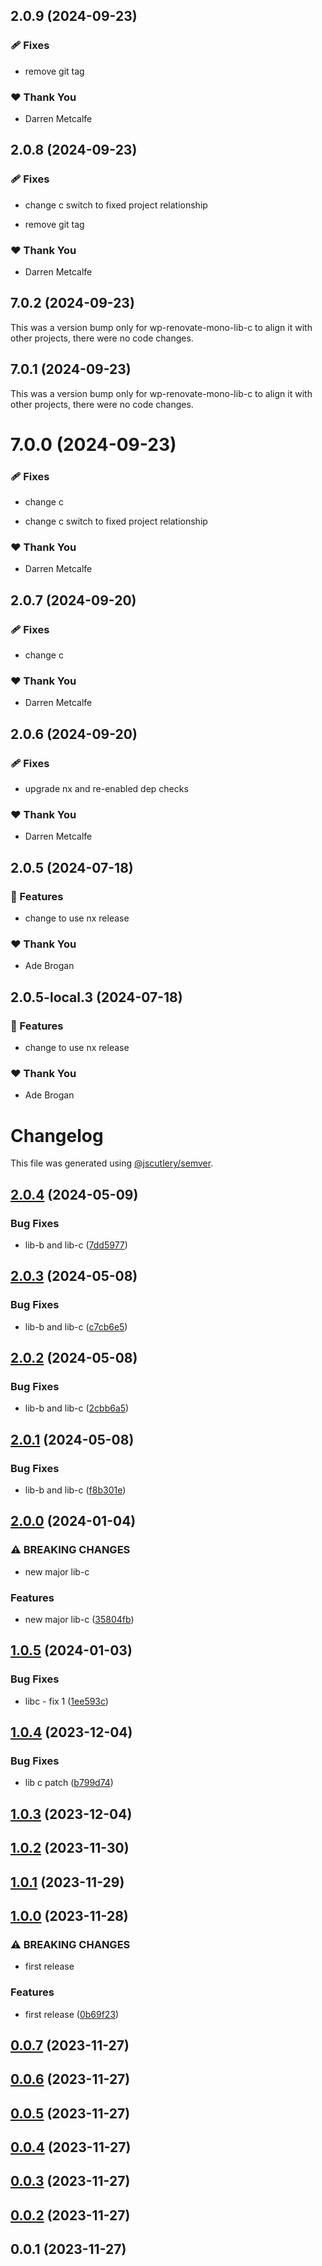## 2.0.9 (2024-09-23)


### 🩹 Fixes

- remove git tag


### ❤️  Thank You

- Darren Metcalfe

## 2.0.8 (2024-09-23)


### 🩹 Fixes

- change c switch to fixed project relationship

- remove git tag


### ❤️  Thank You

- Darren Metcalfe

## 7.0.2 (2024-09-23)

This was a version bump only for wp-renovate-mono-lib-c to align it with other projects, there were no code changes.

## 7.0.1 (2024-09-23)

This was a version bump only for wp-renovate-mono-lib-c to align it with other projects, there were no code changes.

# 7.0.0 (2024-09-23)


### 🩹 Fixes

- change c

- change c switch to fixed project relationship


### ❤️  Thank You

- Darren Metcalfe

## 2.0.7 (2024-09-20)


### 🩹 Fixes

- change c


### ❤️  Thank You

- Darren Metcalfe

## 2.0.6 (2024-09-20)


### 🩹 Fixes

- upgrade nx and re-enabled dep checks


### ❤️  Thank You

- Darren Metcalfe

## 2.0.5 (2024-07-18)


### 🚀 Features

- change to use nx release


### ❤️  Thank You

- Ade Brogan

## 2.0.5-local.3 (2024-07-18)


### 🚀 Features

- change to use nx release


### ❤️  Thank You

- Ade Brogan

# Changelog

This file was generated using [@jscutlery/semver](https://github.com/jscutlery/semver).

## [2.0.4](https://github.atcloud.io/AutoTrader/wp-renovate-mono/compare/wp-renovate-mono-lib-c-2.0.3...wp-renovate-mono-lib-c-2.0.4) (2024-05-09)


### Bug Fixes

* lib-b and lib-c ([7dd5977](https://github.atcloud.io/AutoTrader/wp-renovate-mono/commit/7dd5977106a4130e7bf6fad8a69f4549ac24c00e))

## [2.0.3](https://github.atcloud.io/AutoTrader/wp-renovate-mono/compare/wp-renovate-mono-lib-c-2.0.2...wp-renovate-mono-lib-c-2.0.3) (2024-05-08)


### Bug Fixes

* lib-b and lib-c ([c7cb6e5](https://github.atcloud.io/AutoTrader/wp-renovate-mono/commit/c7cb6e527bb56bb07ac2731f712708ac3562f3bb))

## [2.0.2](https://github.atcloud.io/AutoTrader/wp-renovate-mono/compare/wp-renovate-mono-lib-c-2.0.1...wp-renovate-mono-lib-c-2.0.2) (2024-05-08)


### Bug Fixes

* lib-b and lib-c ([2cbb6a5](https://github.atcloud.io/AutoTrader/wp-renovate-mono/commit/2cbb6a5cf892d79d3045cc42419e5c937fc81fec))

## [2.0.1](https://github.atcloud.io/AutoTrader/wp-renovate-mono/compare/wp-renovate-mono-lib-c-2.0.0...wp-renovate-mono-lib-c-2.0.1) (2024-05-08)


### Bug Fixes

* lib-b and lib-c ([f8b301e](https://github.atcloud.io/AutoTrader/wp-renovate-mono/commit/f8b301ed798855b17bee29c72bea581d64c7aece))

## [2.0.0](https://github.atcloud.io/AutoTrader/wp-renovate-mono/compare/wp-renovate-mono-lib-c-1.0.5...wp-renovate-mono-lib-c-2.0.0) (2024-01-04)


### ⚠ BREAKING CHANGES

* new major lib-c

### Features

* new major lib-c ([35804fb](https://github.atcloud.io/AutoTrader/wp-renovate-mono/commit/35804fb2a75e4275b62a1493769c6065b32c42a4))

## [1.0.5](https://github.atcloud.io/AutoTrader/wp-renovate-mono/compare/wp-renovate-mono-lib-c-1.0.4...wp-renovate-mono-lib-c-1.0.5) (2024-01-03)


### Bug Fixes

* libc - fix 1 ([1ee593c](https://github.atcloud.io/AutoTrader/wp-renovate-mono/commit/1ee593c3959077aad40318b4957fe4506f3adf49))

## [1.0.4](https://github.atcloud.io/AutoTrader/wp-renovate-mono/compare/wp-renovate-mono-lib-c-1.0.3...wp-renovate-mono-lib-c-1.0.4) (2023-12-04)


### Bug Fixes

* lib c patch ([b799d74](https://github.atcloud.io/AutoTrader/wp-renovate-mono/commit/b799d74dacae01256f581332066cdffa52a6fc36))

## [1.0.3](https://github.atcloud.io/AutoTrader/wp-renovate-mono/compare/wp-renovate-mono-lib-c-1.0.2...wp-renovate-mono-lib-c-1.0.3) (2023-12-04)

## [1.0.2](https://github.atcloud.io/AutoTrader/wp-renovate-mono/compare/wp-renovate-mono-lib-c-1.0.1...wp-renovate-mono-lib-c-1.0.2) (2023-11-30)

## [1.0.1](https://github.atcloud.io/AutoTrader/wp-renovate-mono/compare/wp-renovate-mono-lib-c-1.0.0...wp-renovate-mono-lib-c-1.0.1) (2023-11-29)

## [1.0.0](https://github.atcloud.io/AutoTrader/wp-renovate-mono/compare/wp-renovate-mono-lib-c-0.0.7...wp-renovate-mono-lib-c-1.0.0) (2023-11-28)


### ⚠ BREAKING CHANGES

* first release

### Features

* first release ([0b69f23](https://github.atcloud.io/AutoTrader/wp-renovate-mono/commit/0b69f23b3327d160ba9579b120f45350160f1739))

## [0.0.7](https://github.atcloud.io/AutoTrader/wp-renovate-mono/compare/wp-renovate-mono-lib-c-0.0.6...wp-renovate-mono-lib-c-0.0.7) (2023-11-27)

## [0.0.6](https://github.atcloud.io/AutoTrader/wp-renovate-mono/compare/wp-renovate-mono-lib-c-0.0.5...wp-renovate-mono-lib-c-0.0.6) (2023-11-27)

## [0.0.5](https://github.atcloud.io/AutoTrader/wp-renovate-mono/compare/wp-renovate-mono-lib-c-0.0.4...wp-renovate-mono-lib-c-0.0.5) (2023-11-27)

## [0.0.4](https://github.atcloud.io/AutoTrader/wp-renovate-mono/compare/wp-renovate-mono-lib-c-0.0.3...wp-renovate-mono-lib-c-0.0.4) (2023-11-27)

## [0.0.3](https://github.atcloud.io/AutoTrader/wp-renovate-mono/compare/wp-renovate-mono-lib-c-0.0.2...wp-renovate-mono-lib-c-0.0.3) (2023-11-27)

## [0.0.2](https://github.atcloud.io/AutoTrader/wp-renovate-mono/compare/wp-renovate-mono-lib-c-0.0.1...wp-renovate-mono-lib-c-0.0.2) (2023-11-27)

## 0.0.1 (2023-11-27)
